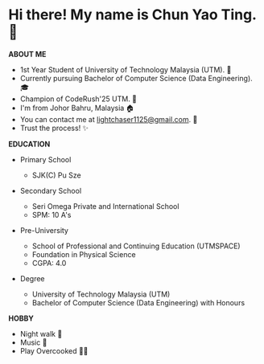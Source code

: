 # **Hi there! My name is Chun Yao Ting. 👋**

**ABOUT ME**
- 1st Year Student of University of Technology Malaysia (UTM). 🏫 
- Currently pursuing Bachelor of Computer Science (Data Engineering). 🎓
- Champion of CodeRush'25 UTM. 🥇
- I'm from Johor Bahru, Malaysia 🏠
- You can contact me at lightchaser1125@gmail.com. 📧
- Trust the process! ✨

**EDUCATION**
* Primary School
  - SJK(C) Pu Sze

* Secondary School
  - Seri Omega Private and International School
  - SPM: 10 A's

* Pre-University
  - School of Professional and Continuing Education (UTMSPACE)
  - Foundation in Physical Science
  - CGPA: 4.0
 
* Degree
  - University of Technology Malaysia (UTM)
  -  Bachelor of Computer Science (Data Engineering) with Honours


**HOBBY**
- Night walk 🚶
- Music 🎼
- Play Overcooked 🧑‍🍳


